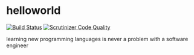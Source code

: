 # helloworld
 [![Build Status](https://travis-ci.com/thanhnguyennguyen/helloworld.svg?branch=master)](https://travis-ci.com/thanhnguyennguyen/helloworld)
 [![Scrutinizer Code Quality](https://scrutinizer-ci.com/g/thanhnguyennguyen/helloworld/badges/quality-score.png?b=master)](https://scrutinizer-ci.com/g/thanhnguyennguyen/helloworld/?branch=master)



learning new programming languages is never a problem with a software engineer

